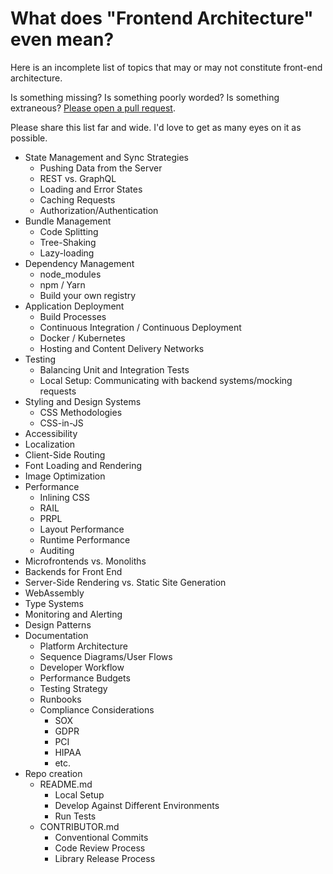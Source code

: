 # What does "Frontend Architecture" even mean?

Here is an incomplete list of topics that may or may not constitute front-end architecture.

Is something missing? Is something poorly worded? Is something extraneous? [Please open a pull request](https://github.com/stevekinney/frontend-architecture-topics/pulls).

Please share this list far and wide. I'd love to get as many eyes on it as possible.

- State Management and Sync Strategies
	- Pushing Data from the Server
	- REST vs. GraphQL
	- Loading and Error States
	- Caching Requests
	- Authorization/Authentication
- Bundle Management
	- Code Splitting
	- Tree-Shaking
	- Lazy-loading
- Dependency Management
	- node_modules
	- npm / Yarn
	- Build your own registry
- Application Deployment
	- Build Processes
	- Continuous Integration / Continuous Deployment
	- Docker / Kubernetes
	- Hosting and Content Delivery Networks
- Testing
	- Balancing Unit and Integration Tests
	- Local Setup: Communicating with backend systems/mocking requests
- Styling and Design Systems
	- CSS Methodologies
	- CSS-in-JS
- Accessibility
- Localization 
- Client-Side Routing
- Font Loading and Rendering
- Image Optimization
- Performance
	- Inlining CSS
	- RAIL
	- PRPL
	- Layout Performance
	- Runtime Performance
	- Auditing
- Microfrontends vs. Monoliths
- Backends for Front End
- Server-Side Rendering vs. Static Site Generation
- WebAssembly
- Type Systems
- Monitoring and Alerting
- Design Patterns
- Documentation
	- Platform Architecture
	- Sequence Diagrams/User Flows
	- Developer Workflow
	- Performance Budgets
	- Testing Strategy
	- Runbooks
	- Compliance Considerations
		- SOX
		- GDPR
		- PCI
		- HIPAA
		- etc.
- Repo creation
	- README.md
		- Local Setup
		- Develop Against Different Environments
		- Run Tests
	- CONTRIBUTOR.md
		- Conventional Commits
		- Code Review Process
		- Library Release Process
